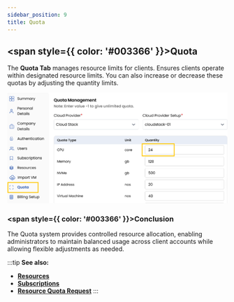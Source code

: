 ```yaml
---
sidebar_position: 9
title: Quota
---
```


## <span style={{ color: '#003366' }}>Quota</span>

The **Quota Tab** manages resource limits for clients. Ensures clients operate within designated resource limits. You can also increase or decrease these quotas by adjusting the quantity limits.

![Quota Management](images/quota.png)

### <span style={{ color: '#003366' }}>Conclusion</span>
The Quota system provides controlled resource allocation, enabling administrators to maintain balanced usage across client accounts while allowing flexible adjustments as needed.

:::tip
**See also:**  
- **[Resources](./Resources.md)**
- **[Subscriptions](./Subscriptions.md)**
- **[Resource Quota Request](../../Settings/Quota/Resource%20Quota%20Request.md)**
:::